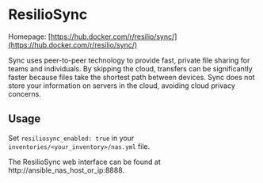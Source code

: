 # ResilioSync

Homepage: [https://hub.docker.com/r/resilio/sync/](https://hub.docker.com/r/resilio/sync/)

Sync uses peer-to-peer technology to provide fast, private file sharing for teams and individuals. By skipping the cloud, transfers can be significantly faster because files take the shortest path between devices. Sync does not store your information on servers in the cloud, avoiding cloud privacy concerns.

## Usage

Set `resiliosync_enabled: true` in your `inventories/<your_inventory>/nas.yml` file.

The ResilioSync web interface can be found at http://ansible_nas_host_or_ip:8888. 
